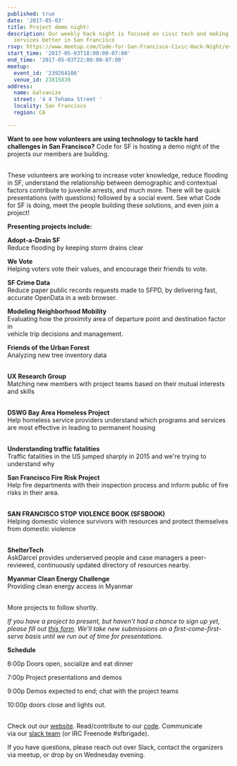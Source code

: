 ```yaml
---
published: true
date: '2017-05-03'
title: Project demo night!
description: Our weekly hack night is focused on civic tech and making government
  services better in San Francisco
rsvp: https://www.meetup.com/Code-for-San-Francisco-Civic-Hack-Night/events/239264106/
start_time: '2017-05-03T18:00:00-07:00'
end_time: '2017-05-03T22:00:00-07:00'
meetup:
  event_id: '239264106'
  venue_id: 23815839
address:
  name: Galvanize
  street: '4 4 Tehama Street '
  locality: San Francisco
  region: CA

---
```

<!-- imported via scripts/generate-events-from-meetup -->
<p><b>Want to see how volunteers are using technology to tackle hard challenges in San Francisco?</b> Code for SF is hosting a demo night of the projects our members are building. </p> <p><br/>These volunteers are working to increase voter knowledge, reduce flooding in SF, understand the relationship between demographic and contextual factors contribute to juvenile arrests, and much more. There will be quick presentations (with questions) followed by a social event. See what Code for SF is doing, meet the people building these solutions, and even join a project!</p> <p><b>Presenting projects include:</b></p> <p><b>Adopt-a-Drain SF</b><br/>Reduce flooding by keeping storm drains clear</p> <p><b>We Vote</b><br/>Helping voters vote their values, and encourage their friends to vote.</p> <p><b>SF Crime Data</b><br/>Reduce paper public records requests made to SFPD, by delivering fast, accurate OpenData in a web browser.</p> <p><b>Modeling Neighborhood Mobility</b><br/>Evaluating how the proximity area of departure point and destination factor in<br/>vehicle trip decisions and management.</p> <p><b>Friends of the Urban Forest<br/></b>Analyzing new tree inventory data</p> <p><br/><b>UX Research Group<br/></b>Matching new members with project teams based on their mutual interests and skills</p> <p><br/><b>DSWG Bay Area Homeless Project<br/></b>Help homeless service providers understand which programs and services are most effective in leading to permanent housing</p> <p><br/><b>Understanding traffic fatalities<br/></b>Traffic fatalities in the US jumped sharply in 2015 and we're trying to understand why</p> <p><b>San Francisco Fire Risk Project<br/></b>Help fire departments with their inspection process and inform public of fire risks in their area.</p> <p><br/><b>SAN FRANCISCO STOP VIOLENCE BOOK (SFSBOOK)<br/></b>Helping domestic violence survivors with resources and protect themselves from domestic violence</p> <p><br/><b>ShelterTech</b><br/>AskDarcel provides underserved people and case managers a peer-reviewed, continuously updated directory of resources nearby. </p> <p><b>Myanmar Clean Energy Challenge<br/></b> Providing clean energy access in Myanmar</p> <p><br/>More projects to follow shortly.</p> <p><i>If you have a project to present, but haven't had a chance to sign up yet, please fill out <a href="https://goo.gl/forms/mQdw3qWOU24naLXB3">this form</a>. We'll take new submissions on a first-come-first-serve basis until we run out of time for presentations.</i></p> <p><b>Schedule </b></p> <p>6:00p Doors open, socialize and eat dinner</p> <p>7:00p Project presentations and demos</p> <p>9:00p Demos expected to end; chat with the project teams</p> <p>10:00p doors close and lights out.</p> <p><br/>Check out our <a href="http://codeforsanfrancisco.org/">website</a>. Read/contribute to our <a href="https://github.com/sfbrigade">code</a>. Communicate via our <a href="http://c4a.me/cfsfslack">slack team</a> (or IRC Freenode #sfbrigade). </p> <p>If you have questions, please reach out over Slack, contact the organizers via meetup, or drop by on Wednesday evening.</p> 
